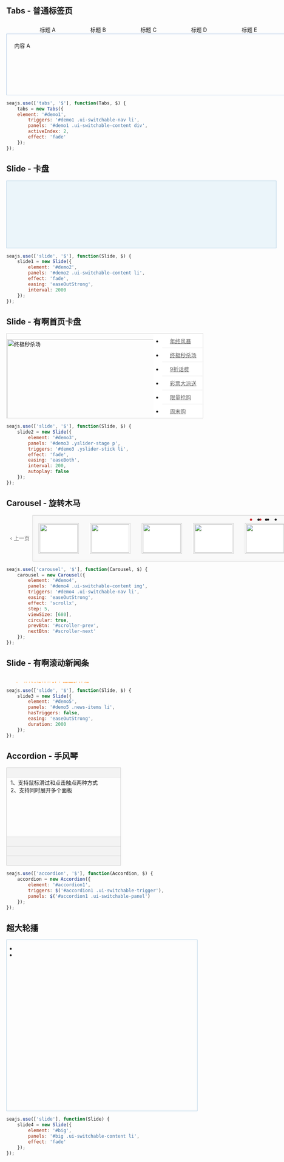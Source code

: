 <style>
    .loading { background: #EBF5FA url(assets/loading.gif) no-repeat 50% 50%; }
</style>

<h2>Tabs - 普通标签页</h2>
<style>
    #demo1 { position: relative; width: 750px; padding-top: 29px; }
    #demo1 .ui-switchable-nav { position: absolute; left: 20px; margin-top: -29px; z-index: 99;list-style-type: none; }
    #demo1 .ui-switchable-nav li {
        float: left;
        width: 130px;
        height: 27px;
        line-height: 21px;
        text-align: center;
        background: url(assets/tabs-sprite.gif) no-repeat 0 6px;
        margin-right: 3px;
        padding-top: 8px;
        cursor: pointer;
    }
    #demo1 .ui-switchable-nav li.ui-switchable-active { background-position: 0 -40px; cursor: default; }
    #demo1 .ui-switchable-content {
        position: relative;
        height: 120px;
        padding: 20px;
        border: 1px solid #AEC7E5;
    }
</style>

<div id="demo1" class="section">
    <ul class="ui-switchable-nav">
        <li>标题 A</li>
        <li>标题 B</li>
        <li>标题 C</li>
        <li>标题 D</li>
        <li>标题 E</li>
    </ul>
    <div class="ui-switchable-content">
        <div>内容 A</div>
        <div style="display: none">内容 B</div>
        <div style="display: none">内容 C</div>
        <div style="display: none">内容 D</div>
        <div style="display: none">内容 E</div>
    </div>
</div>

````javascript
seajs.use(['tabs', '$'], function(Tabs, $) {
    tabs = new Tabs({
    element: '#demo1',
        triggers: '#demo1 .ui-switchable-nav li',
        panels: '#demo1 .ui-switchable-content div',
        activeIndex: 2,
        effect: 'fade'
    });
});
````

<h2>Slide - 卡盘</h2>
<style>
    #demo2 { position: relative; width: 710px; height: 176px; border: 1px solid #B6D1E6; overflow: hidden; }
    #demo2 .ui-switchable-nav { position: absolute; bottom: 5px; right: 5px; z-index: 99; }
    #demo2 .ui-switchable-nav li {
        float: left;
        width: 16px;
        height: 16px;
        line-height: 16px;
        margin-left: -1px;
        background-color: #FCF2CF;
        border: 1px solid #F47500;
        color: #D94B01;
        text-align: center;
        cursor: pointer;
    }
    #demo2 .ui-switchable-nav li.ui-switchable-active {
        width: 18px;
        height: 18px;
        line-height: 18px;
        margin-top: -1px;
        color: #FFF;
        background-color: #FFB442;
        font-weight: bold;
    }
    #demo2 .ui-switchable-content li { height: 176px; width: 710px; overflow: hidden; }
    /* for countdown plugin */
    #demo2 .ui-switchable-nav li,
    #demo2 .ui-switchable-trigger-content {
        position: relative;
    }
    #demo2 .ui-switchable-trigger-mask {
        position: absolute;
        right: 0;
        width: 18px;
        height: 18px;
        background-color: #FF9415;
        visibility: hidden
    }
    #demo2 .ui-switchable-active .ui-switchable-trigger-mask {
        visibility: visible
    }
</style>
<div id="demo2" class="section loading">
    <ol class="ui-switchable-content">
        <li><a href="http://fun.alipay.com/buy/index.htm?src=5buy03" target="_blank"><img alt="" src="https://i.alipayobjects.com/e/201205/2lOsygtTn7.jpg"/></a></li>
        <li class="hidden"><a target="_blank" href="http://fun.alipay.com/hkwhb/index.htm?_adType=aedacbacdeajaefcehdg"><img alt="" width="710" height="175" border="0" src="https://i.alipayobjects.com/e/201205/3H1Kii949r.jpg"/></a></li>
        <li class="hidden"><a target="_blank" href="http://fun.alipay.com/lvmama/index.htm"><img alt="" width="710" height="175" border="0" src="https://i.alipayobjects.com/e/201206/2muugwqegL.png"/></a></li>
        <li class="hidden"><a href="http://fun.alipay.com/sj/index.htm" target="_blank"><img alt="" src="https://i.alipayobjects.com/e/201205/37t81c9HYx.jpg"/></a></li>
        <li class="hidden">
            <object classid="clsid:D27CDB6E-AE6D-11cf-96B8-444553540000" width="710" height="175" class="holiday-logo">
                <param name="movie" value="http://img04.taobaocdn.com/tps/i4/T1bblrXfBrXXXXXXXX.swf"/>
                <param name="quality" value="high"/>
                <param name="swfversion" value="8.0.0"/>
                <param name="wmode" value="opaque"/>
                <object type="application/x-shockwave-flash" data="http://img04.taobaocdn.com/tps/i4/T1bblrXfBrXXXXXXXX.swf" width="470" height="150" name="holiday-logo" class="holiday-logo">
                    <param name="wmode" value="opaque"/>
                </object>
            </object>
        </li>
    </ol>
</div>

````javascript
seajs.use(['slide', '$'], function(Slide, $) {
    slide1 = new Slide({
        element: '#demo2',
        panels: '#demo2 .ui-switchable-content li',
        effect: 'fade',
        easing: 'easeOutStrong',
        interval: 2000
    });
});
````

<h2>Slide - 有啊首页卡盘</h2>
<style>
    #demo3 {
        position: relative;
        width: 515px;
        height: 220px;
        border: 1px solid #D3D2D2;
        padding: 1px;
        overflow: hidden;
    }
    #demo3 .yslider-stick {
        position: absolute;
        top: 0;
        right: 0;
        width: 106px;
        font-size: 14px;
        background: #fff;
        margin: 1px;
        z-index: 99;
    }
    #demo3 .yslider-stick li {
        border-bottom: 1px solid #EDEDED;
    }
    #demo3 .yslider-stick li a {
        display: block;
        text-indent: 15px;
        padding: 8px 5px;
        color: #666;
    }
    #demo3 .yslider-stick li.ui-switchable-active {
        background-color: #C8282B;
    }
    #demo3 .yslider-stick li.ui-switchable-active a {
        color: #fff;
        border-left: 3px solid #B30024;
    }
    #demo3 .yslider-stage {
        height: 220px;
        width: 405px;
    }
</style>

<div id="demo3" class="section" data-widget="slide" data-delay="200" data-effect="fade" data-easing="easeBoth" data-duration="200" data-autoplay="false">
    <div class="yslider-stage" data-role="content">
        <p><a href="http://co.youa.baidu.com/content/promo/zhongjimiaoshazong/index.html" target="_blank"><img width="405" height="220" alt="终极秒杀场" src="http://co.youa.baidu.com/picture/r/image/2009-12-25/236d430f443d05925ad7291d9ad6b560.jpg"/></a></p>
        <p><a href="http://youa.baidu.com/zc" target="_blank"><img width="405" height="220" alt="9折话费" src="http://co.youa.baidu.com/picture/r/image/2009-12-25/4b2e801b6d174648ec77678d4a9f32e8.jpg"/></a></p>
        <p><a href="http://co.youa.baidu.com/content/lottery/chrislotact/index.html?c=676" target="_blank"><img  width="405" height="220" alt="彩票大派送" src="http://co.youa.baidu.com/picture/r/image/2009-12-21/eb76df2598316e6b5e52cd94ae2e3f1b.jpg"/></a></p>
        <p><a href="http://co.youa.baidu.com/content/promo/nianzhongjihe/index.html" target="_blank"><img  width="405" height="220" alt="限量抢购" src="http://co.youa.baidu.com/picture/r/image/2009-12-25/cc60334e6a75fab260e680cfc2b35ea7.jpg"/></a></p>
        <p><a href="http://youa.baidu.com/shop/3710a13d15c375285841ef08/tab/0344b67328e77dc92132cad9" target="_blank"><img  width="405" height="220" alt="周末购" src="http://co.youa.baidu.com/picture/r/image/2009-12-27/74538ac61dc0836f5d40d29b181868fc.jpg"/></a></p>
        <p><a href="http://co.youa.baidu.com/content/promo/xmas09/index.html?c=740" target="_blank"><img  width="405" height="220" alt="年终风暴" src="http://co.youa.baidu.com/picture/r/image/2009-12-23/d69f75d92daf625053bd0f92f2b5e586.jpg"/></a></p>
    </div>
    <ul class="yslider-stick" data-role="nav">
        <li class="selected"><a href="http://co.youa.baidu.com/content/promo/xmas09/index.html?c=740" target="_blank">年终风暴</a></li>
        <li><a href="http://co.youa.baidu.com/content/promo/zhongjimiaoshazong/index.html" target="_blank">终极秒杀场</a></li>
        <li><a href="http://youa.baidu.com/zc" target="_blank">9折话费</a></li>
        <li><a href="http://co.youa.baidu.com/content/lottery/chrislotact/index.html?c=676" target="_blank">彩票大派送</a></li>
        <li><a href="http://co.youa.baidu.com/content/promo/nianzhongjihe/index.html" target="_blank">限量抢购</a></li>
        <li><a href="http://youa.baidu.com/shop/3710a13d15c375285841ef08/tab/0344b67328e77dc92132cad9" target="_blank">周末购</a></li>
    </ul>
</div>

````javascript
seajs.use(['slide', '$'], function(Slide, $) {
    slide2 = new Slide({
        element: '#demo3',
        panels: '#demo3 .yslider-stage p',
        triggers: '#demo3 .yslider-stick li',
        effect: 'fade',
        easing: 'easeBoth',
        interval: 200,
        autoplay: false
    });
});
````

<h2>Carousel - 旋转木马</h2>
<style>
    .scrollable {
        position: relative;
        width: 820px;
    }
    .scrollable .prev, .scrollable .next {
        position: absolute;
        top: 50px;
        color: #666;
        cursor: pointer;
    }
    .scrollable .prev { 
        left: 10px; 
    }
    .scrollable .next { right: 10px; }
    .scrollable .disable { color: #ddd; cursor: default; }
    .scrollable .ui-switchable-nav {
        position: absolute;
        right: 30px;
        top: -20px;
    }
    .scrollable .ui-switchable-nav li {
        float: left;
        padding: 5px;
        font-size: 18px;
        cursor: pointer;
    }
    .scrollable .ui-switchable-nav li.ui-switchable-active {
        color: #C8282B;
    }
    .scroller {
        position: relative;
        width: 680px;
        height: 120px;
        border: 1px solid #ccc;
        background-color: #F9F9F9;
        margin: auto;
        overflow: hidden;
    }
    .scroller .ui-switchable-content img {
        float: left;
        width: 100px;
        height: 75px;
        padding: 2px;
        margin: 20px 15px;
        background-color: #fff;
        border: 1px solid #ccc;
        display: inline !important; /* fix ie6 双边距 bug */
    }
</style>
<div id="demo4" class="section scrollable" data-widget="carousel" data-effect="scrollx" data-easing="easeOutStrong" data-step="5" data-view-size="[680]" data-circular="true">
    <span id="scroller-prev" class="prev" data-role="prev">&lsaquo; 上一页</span>
    <span id="scroller-next" class="next" data-role="next">下一页 &rsaquo;</span>
    <div class="scroller">
        <div class="ui-switchable-content" data-role="content">
            <img alt="" src="http://farm1.static.flickr.com/143/321464099_a7cfcb95cf_t.jpg"/>
            <img alt="" src="http://farm4.static.flickr.com/3089/2796719087_c3ee89a730_t.jpg"/>
            <img alt="" src="http://farm1.static.flickr.com/79/244441862_08ec9b6b49_t.jpg"/>
            <img alt="" src="http://farm1.static.flickr.com/28/66523124_b468cf4978_t.jpg"/>
            <img alt="" src="http://farm1.static.flickr.com/164/399223606_b875ddf797_t.jpg"/>
            <img alt="" src="http://farm1.static.flickr.com/163/399223609_db47d35b7c_t.jpg"/>
            <img alt="" src="http://farm1.static.flickr.com/135/321464104_c010dbf34c_t.jpg"/>
            <img alt="" src="http://farm1.static.flickr.com/40/117346184_9760f3aabc_t.jpg"/>
            <img alt="" src="http://farm1.static.flickr.com/153/399232237_6928a527c1_t.jpg"/>
            <img alt="" src="http://farm1.static.flickr.com/50/117346182_1fded507fa_t.jpg"/>
            <img alt="" src="http://farm4.static.flickr.com/3629/3323896446_3b87a8bf75_t.jpg"/>
            <img alt="" src="http://farm4.static.flickr.com/3023/3323897466_e61624f6de_t.jpg"/>
            <img alt="" src="http://farm4.static.flickr.com/3650/3323058611_d35c894fab_t.jpg"/>
            <img alt="" src="http://farm4.static.flickr.com/3635/3323893254_3183671257_t.jpg"/>
            <img alt="" src="http://farm4.static.flickr.com/3624/3323893148_8318838fbd_t.jpg"/>
        </div>
        <ul class="ui-switchable-nav" data-role="nav">
            <li class="ui-switchable-active">&bull;</li>
            <li>&bull;</li>
            <li>&bull;</li>
        </ul>
    </div>
</div>

````javascript
seajs.use(['carousel', '$'], function(Carousel, $) {
    carousel = new Carousel({
        element: '#demo4',
        panels: '#demo4 .ui-switchable-content img',
        triggers: '#demo4 .ui-switchable-nav li',
        easing: 'easeOutStrong',
        effect: 'scrollx',
        step: 5,
        viewSize: [680],
        circular: true,
        prevBtn: '#scroller-prev',
        nextBtn: '#scroller-next'
    });
});
````

<h2>Slide - 有啊滚动新闻条</h2>
<style>
    .scroll-news { height: 20px; overflow: hidden; }
    .scroll-news a { color: #FF7E00; }
</style>
<div id="demo5" class="scroll-news">
    <ul class="news-items">
        <li><a target="_blank" href="http://youa.baidu.com/shop/72e01b38fb26b4ebc5db0136">“一分钱”轻松体验有啊网购流程</a></li>
        <li><a target="_blank" href="http://co.youa.baidu.com/content/payhelp/b12/zhaoshang/">开通网银，百付宝为您一路护航</a></li>
        <li><a target="_blank" href="http://co.youa.baidu.com/picture/r/mall/guide/index.html">新手买家？帮助教程带您走通有啊</a></li>
        <li><a target="_blank" href="http://youa.baidu.com/static/help/quality_form_build.html">尽情挥洒你的创意，共建百度有啊</a></li>
        <li><a target="_blank" href="http://co.youa.baidu.com/content/help/A10/2008-09-06/153433185574.html">认准标识，精选实力卖家任您选择</a></li>
        <li><a target="_blank" href="http://co.youa.baidu.com/content/help/A3/2/2008-09-01/143723181295.html#10">收藏</a> + <a target="_blank" href="http://co.youa.baidu.com/content/help/A3/2009-01-08/112820209991.html">购物车</a>，逛街搜店更便捷</li>
    </ul>
</div>

````javascript
seajs.use(['slide', '$'], function(Slide, $) {
    slide3 = new Slide({
        element: '#demo5',
        panels: '#demo5 .news-items li',
        hasTriggers: false, 
        easing: 'easeOutStrong',
        duration: 2000
    });
});
````

<h2>Accordion - 手风琴</h2>
<style>
    #accordion1 {width:300px;border:1px solid #ccc;}
    #accordion1 .ui-switchable-trigger{padding:3px 10px;cursor:pointer;border-bottom:1px solid #ddd;background:#f3f3f3;overflow:hidden; height: 18px;}
    #accordion1 .ui-switchable-trigger h3{float: left; width: 100px; margin-left: 5px; }
    #accordion1 .ui-switchable-panel{height:150px;padding:3px 10px;border-bottom:1px solid #ddd;}
    #accordion1 .ui-icon{float:left;width:12px;height:12px;overflow:hidden;margin-top:2px;font-size:0;vertical-align:middle;background:url(assets/accordion-sprite.png) no-repeat 0 0;}
    #accordion1 .ui-switchable-active .ui-icon{background-position:-20px 0;}
    #accordion1 .last-trigger { border-bottom-width: 0 }
    #accordion1 .ui-switchable-active { border-bottom-width: 1px }
    #accordion1 .last-panel { border-bottom: none }
</style>
<div id="accordion1" class="section">
    <div class="ui-switchable-trigger ui-switchable-active"><i class="ui-icon"></i><h3>标题A</h3></div>
    <div class="ui-switchable-panel">
        1、支持鼠标滑过和点击触点两种方式<br/>
        2、支持同时展开多个面板
    </div>
    <div class="ui-switchable-trigger"><i class="ui-icon"></i><h3>标题B</h3></div>
    <div class="ui-switchable-panel" style="display:none;" data-role="panel">内容B<br/>内容B<br/>内容B</div>
    <div class="ui-switchable-trigger"><i class="ui-icon"></i><h3>标题C</h3></div>
    <div class="ui-switchable-panel" style="display:none;">内容C<br/>内容C<br/>内容C<br/>内容C<br/>内容C</div>
    <div class="ui-switchable-trigger last-trigger"><i class="ui-icon"></i><h3>标题D</h3></div>
    <div class="ui-switchable-panel last-panel" style="display:none;">内容D<br/>内容D<br/>内容D</div>
</div>

````javascript
seajs.use(['accordion', '$'], function(Accordion, $) {
    accordion = new Accordion({
        element: '#accordion1',
        triggers: $('#accordion1 .ui-switchable-trigger'),
        panels: $('#accordion1 .ui-switchable-panel')
    });
});
````

<h2>超大轮播</h2>
<style>
    #big { position: relative; border: 1px solid #B6D1E6; overflow: hidden; }
    #big .ui-switchable-nav { position: absolute; bottom: 5px; right: 5px; z-index: 99; }
    #big .ui-switchable-nav li {
        float: left;
        width: 16px;
        height: 16px;
        line-height: 16px;
        margin-left: 3px;
        background-color: #FCF2CF;
        border: 1px solid #F47500;
        color: #D94B01;
        text-align: center;
        cursor: pointer;
    }
    #big .ui-switchable-nav li.ui-switchable-active {
        width: 18px;
        height: 18px;
        line-height: 18px;
        margin-top: -1px;
        color: #FFF;
        background-color: #FFB442;
        font-weight: bold;
    }
</style>
<div id="big" class="section" style="height:450px;">
    <ul class="ui-switchable-content">
        <li><a href="http://item.taobao.com/item.htm?id=7002076261" style="height:450px;" target="_blank"><img src="http://img02.taobaocdn.com/imgextra/i2/438942225/T27Z0bXeRdXXXXXXXX_!!438942225.jpg" alt=""/></a></li>
        <li><a href="http://gearband.tmall.com/view_page-74632436.htm" style="height:450px;" target="_blank"><img src="http://img03.taobaocdn.com/imgextra/i3/438942225/T2eMBHXkFaXXXXXXXX_!!438942225.jpg" alt=""/></a></li>
    </ul>
</div>

````javascript
seajs.use(['slide'], function(Slide) {
    slide4 = new Slide({
        element: '#big',
        panels: '#big .ui-switchable-content li',
        effect: 'fade'
    });
});
````

